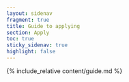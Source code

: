 ```yaml
---
layout: sidenav
fragment: true
title: Guide to applying
section: Apply
toc: true
sticky_sidenav: true
highlight: false
---
```


{% include_relative content/guide.md %}

